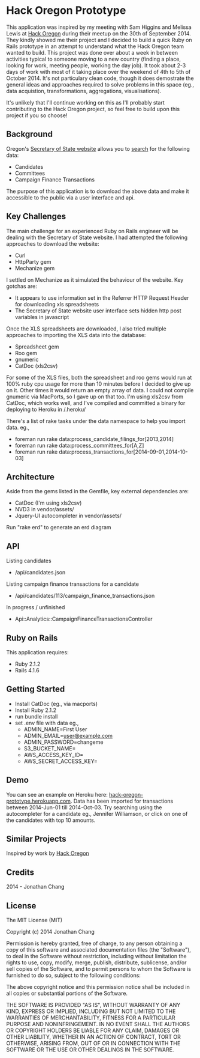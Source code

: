 Hack Oregon Prototype
================

This application was inspired by my meeting with Sam Higgins and Melissa Lewis at [Hack Oregon](http://www.hackoregon.org/) during their meetup on the 30th of September 2014. They kindly showed me their project and I decided to build a quick Ruby on Rails prototype in an attempt to understand what the Hack Oregon team wanted to build. This project was done over about a week in between activities typical to someone moving to a new country (finding a place, looking for work, meeting people, working the day job). It took about 2-3 days of work with most of it taking place over the weekend of 4th to 5th of October 2014. It's not particulary clean code, though it does demostrate the general ideas and approaches required to solve problems in this space (eg., data acquistion, transformations, aggregations, visualisations).

It's unlikely that I'll continue working on this as I'll probably start contributing to the Hack Oregon project, so feel free to build upon this project if you so choose!

Background
-----------
Oregon's [Secretary of State website](http://sos.oregon.gov/Pages/default.aspx) allows you to [search](https://secure.sos.state.or.us/orestar/gotoPublicTransactionSearch.do) for the following data:
- Candidates
- Committees
- Campaign Finance Transactions

The purpose of this application is to download the above data and make it accessible to the public via a user interface and api.

Key Challenges
-----------

The main challenge for an experienced Ruby on Rails engineer will be dealing with the Secretary of State website. I had attempted the following approaches to download the website:

- Curl
- HttpParty gem
- Mechanize gem

I settled on Mechanize as it simulated the behaviour of the website. Key gotchas are:

- It appears to use information set in the Referrer HTTP Request Header for downloading xls spreadsheets
- The Secretary of State website user interface sets hidden http post variables in javascript

Once the XLS spreadsheets are downloaded, I also tried multiple approaches to importing the XLS data into the database:

- Spreadsheet gem
- Roo gem
- gnumeric
- CatDoc (xls2csv)

For some of the XLS files, both the spreadsheet and roo gems would run at 100% ruby cpu usage for more than 10 minutes before I decided to give up on it. Other times it would return an empty array of data. I could not compile gnumeric via MacPorts, so I gave up on that too. I'm using xls2csv from CatDoc, which works well, and I've compiled and committed a binary for deploying to Heroku in /.heroku/

There's a list of rake tasks under the data namespace to help you import data. eg.,
- foreman run rake data:process_candidate_filings_for[2013,2014]
- foreman run rake data:process_committees_for[A,Z]
- foreman run rake data:process_transactions_for[2014-09-01,2014-10-03]

Architecture
-----------

Aside from the gems listed in the Gemfile, key external dependencies are:

- CatDoc (I'm using xls2csv)
- NVD3 in vendor/assets/
- Jquery-UI autocompleter in vendor/assets/

Run "rake erd" to generate an erd diagram

API
-----------

Listing candidates
- /api/candidates.json

Listing campaign finance transactions for a candidate
- /api/candidates/113/campaign_finance_transactions.json

In progress / unfinished
- Api::Analytics::CampaignFinanceTransactionsController

Ruby on Rails
-------------

This application requires:

- Ruby 2.1.2
- Rails 4.1.6


Getting Started
---------------

- Install CatDoc (eg., via macports)
- Install Ruby 2.1.2
- run bundle install
- set .env file with data eg.,
  - ADMIN_NAME=First User
  - ADMIN_EMAIL=user@example.com
  - ADMIN_PASSWORD=changeme
  - S3_BUCKET_NAME=
  - AWS_ACCESS_KEY_ID=
  - AWS_SECRET_ACCESS_KEY=


Demo
----------------

You can see an example on Heroku here: [hack-oregon-prototype.herokuapp.com](http://hack-oregon-prototype.herokuapp.com). Data has been imported for transactions between 2014-Jun-01 till 2014-Oct-03. Try searching using the autocompleter for a candidate eg., Jennifer Williamson, or click on one of the candidates with top 10 amounts.


Similar Projects
----------------

Inspired by work by [Hack Oregon](https://github.com/hackoregon)

Credits
-------

2014 - Jonathan Chang

License
-------
The MIT License (MIT)

Copyright (c) 2014 Jonathan Chang

Permission is hereby granted, free of charge, to any person obtaining a copy
of this software and associated documentation files (the "Software"), to deal
in the Software without restriction, including without limitation the rights
to use, copy, modify, merge, publish, distribute, sublicense, and/or sell
copies of the Software, and to permit persons to whom the Software is
furnished to do so, subject to the following conditions:

The above copyright notice and this permission notice shall be included in
all copies or substantial portions of the Software.

THE SOFTWARE IS PROVIDED "AS IS", WITHOUT WARRANTY OF ANY KIND, EXPRESS OR
IMPLIED, INCLUDING BUT NOT LIMITED TO THE WARRANTIES OF MERCHANTABILITY,
FITNESS FOR A PARTICULAR PURPOSE AND NONINFRINGEMENT. IN NO EVENT SHALL THE
AUTHORS OR COPYRIGHT HOLDERS BE LIABLE FOR ANY CLAIM, DAMAGES OR OTHER
LIABILITY, WHETHER IN AN ACTION OF CONTRACT, TORT OR OTHERWISE, ARISING FROM,
OUT OF OR IN CONNECTION WITH THE SOFTWARE OR THE USE OR OTHER DEALINGS IN
THE SOFTWARE.
